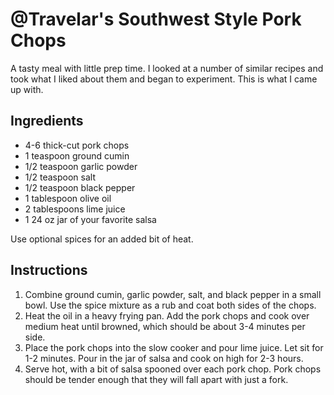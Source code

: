 # \@Travelar's Southwest Style Pork Chops

A tasty meal with little prep time. I looked at a number of similar
recipes and took what I liked about them and began to experiment. This
is what I came up with.

## Ingredients

-   4-6 thick-cut pork chops
-   1 teaspoon ground cumin
-   1/2 teaspoon garlic powder
-   1/2 teaspoon salt
-   1/2 teaspoon black pepper
-   1 tablespoon olive oil
-   2 tablespoons lime juice
-   1 24 oz jar of your favorite salsa

Use optional spices for an added bit of heat.

## Instructions

1.  Combine ground cumin, garlic powder, salt, and black pepper in a
    small bowl. Use the spice mixture as a rub and coat both sides of
    the chops.
2.  Heat the oil in a heavy frying pan. Add the pork chops and cook over
    medium heat until browned, which should be about 3-4 minutes per
    side.
3.  Place the pork chops into the slow cooker and pour lime juice. Let
    sit for 1-2 minutes. Pour in the jar of salsa and cook on high for
    2-3 hours.
4.  Serve hot, with a bit of salsa spooned over each pork chop. Pork
    chops should be tender enough that they will fall apart with just a
    fork.
